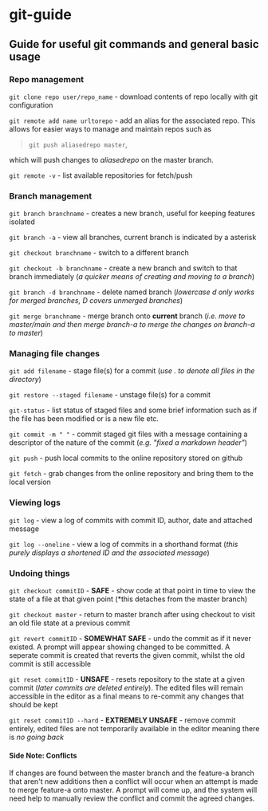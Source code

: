 # git-guide

## Guide for useful git commands and general basic usage

### Repo management

`git clone repo user/repo_name` - download contents of repo locally with git configuration

`git remote add name urltorepo` - add an alias for the associated repo. This allows for easier ways to manage and maintain repos such as  

> `git push aliasedrepo master`,

which will push changes to *aliasedrepo* on the master branch.

`git remote -v` - list available repositories for fetch/push

### Branch management

`git branch branchname` - creates a new branch, useful for keeping features isolated

`git branch -a` - view all branches, current branch is indicated by a asterisk

`git checkout branchname` - switch to a different branch

`git checkout -b branchname` - create a new branch and switch to that branch immediately (*a quicker means of creating and moving to a branch*)

`git branch -d branchname` - delete named branch (*lowercase d only works for merged branches, D covers unmerged branches*)

`git merge branchname` - merge branch onto **current** branch (*i.e. move to master/main and then merge branch-a to merge the changes on branch-a to master*)

### Managing file changes

`git add filename` - stage file(s) for a commit (*use . to denote all files in the directory*)

`git restore --staged filename` - unstage file(s) for a commit

`git-status` - list status of staged files and some brief information such as if the file has been modified or is a new file etc.

`git commit -m " "` - commit staged git files with a message containing a descriptor of the nature of the commit (*e.g. "fixed a markdown header"*)

`git push` - push local commits to the online repository stored on github

`git fetch` - grab changes from the online repository and bring them to the local version

### Viewing logs

`git log` - view a log of commits with commit ID, author, date and attached message

`git log --oneline` - view a log of commits in a shorthand format (*this purely displays a shortened ID and the associated message*)

### Undoing things

`git checkout commitID` - **SAFE** - show code at that point in time to view the state of a file at that given point (*this detaches from the master branch)

`git checkout master` - return to master branch after using checkout to visit an old file state at a previous commit

`git revert commitID` - **SOMEWHAT SAFE** - undo the commit as if it never existed. A prompt will appear showing changed to be committed. A seperate commit is created that reverts the given commit, whilst the old commit is still accessible

`git reset commitID` - **UNSAFE** - resets repository to the state at a given commit (*later commits are deleted entirely*). The edited files will remain accessible in the editor as a final means to re-commit any changes that should be kept

`git reset commitID --hard` - **EXTREMELY UNSAFE** - remove commit entirely, edited files are not temporarily available in the editor meaning there is *no going back*

#### Side Note: Conflicts

If changes are found between the master branch and the feature-a branch that aren't new additions then a conflict will occur when an attempt is made to merge feature-a onto master. A prompt will come up, and the system will need help to manually review the conflict and commit the agreed changes.
